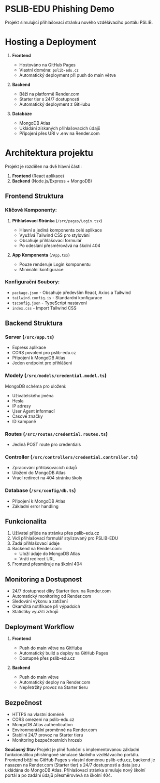 # **PSLIB-EDU Phishing Demo**
Projekt simulující přihlašovací stránku nového vzdělávacího portálu PSLIB.

# **Hosting a Deployment**
1. **Frontend**
   - Hostováno na GitHub Pages
   - Vlastní doména: `pslib-edu.cz`
   - Automatický deployment při push do main větve

2. **Backend**
   - Běží na platformě Render.com
   - Starter tier s 24/7 dostupností
   - Automatický deployment z GitHubu

3. **Databáze**
   - MongoDB Atlas
   - Ukládání získaných přihlašovacích údajů
   - Připojení přes URI v .env na Render.com

# **Architektura projektu**
Projekt je rozdělen na dvě hlavní části:
1. **Frontend** (React aplikace)
2. **Backend** (Node.js/Express + MongoDB)

## **Frontend Struktura**
### **Klíčové Komponenty:**
1. **Přihlašovací Stránka** (`/src/pages/Login.tsx`)
   - Hlavní a jediná komponenta celé aplikace
   - Využívá Tailwind CSS pro stylování
   - Obsahuje přihlašovací formulář
   - Po odeslání přesměrovává na školní 404

2. **App Komponenta** (`/App.tsx`)
   - Pouze renderuje Login komponentu
   - Minimální konfigurace

### **Konfigurační Soubory:**
- `package.json` - Obsahuje především React, Axios a Tailwind
- `tailwind.config.js` - Standardní konfigurace
- `tsconfig.json` - TypeScript nastavení
- `index.css` - Import Tailwind CSS

## **Backend Struktura**
### **Server** (`/src/app.ts`)
- Express aplikace
- CORS povolení pro pslib-edu.cz
- Připojení k MongoDB Atlas
- Jeden endpoint pro přihlášení

### **Modely** (`/src/models/credential.model.ts`)
MongoDB schéma pro uložení:
- Uživatelského jména
- Hesla
- IP adresy
- User Agent informací
- Časové značky
- ID kampaně

### **Routes** (`/src/routes/credential.routes.ts`)
- Jediná POST route pro credentials

### **Controller** (`/src/controllers/credential.controller.ts`)
- Zpracování přihlašovacích údajů
- Uložení do MongoDB Atlas
- Vrací redirect na 404 stránku školy

### **Database** (`/src/config/db.ts`)
- Připojení k MongoDB Atlas
- Základní error handling

## **Funkcionalita**
1. Uživatel přijde na stránku přes pslib-edu.cz
2. Vidí přihlašovací formulář stylizovaný pro PSLIB-EDU
3. Zadá přihlašovací údaje
4. Backend na Render.com:
   - Uloží údaje do MongoDB Atlas
   - Vrátí redirect URL
5. Frontend přesměruje na školní 404

## **Monitoring a Dostupnost**
- 24/7 dostupnost díky Starter tieru na Render.com
- Automatický monitoring od Render.com
- Sledování výkonu a zatížení
- Okamžitá notifikace při výpadcích
- Statistiky využití zdrojů

## **Deployment Workflow**
1. **Frontend**
   - Push do main větve na GitHubu
   - Automatický build a deploy na GitHub Pages
   - Dostupné přes pslib-edu.cz

2. **Backend**
   - Push do main větve
   - Automatický deploy na Render.com
   - Nepřetržitý provoz na Starter tieru

## **Bezpečnost**
- HTTPS na vlastní doméně
- CORS omezení na pslib-edu.cz
- MongoDB Atlas authentication
- Environmentální proměnné na Render.com
- Stabilní 24/7 provoz na Starter tieru
- Monitoring bezpečnostních hrozeb

**Současný Stav**
Projekt je plně funkční s implementovanou základní funkcionalitou phishingové simulace školního vzdělávacího portálu. Frontend běží na GitHub Pages s vlastní doménou pslib-edu.cz, backend je nasazen na Render.com (Starter tier) s 24/7 dostupností a data jsou ukládána do MongoDB Atlas. Přihlašovací stránka simuluje nový školní portál a po zadání údajů přesměrovává na školní 404.
